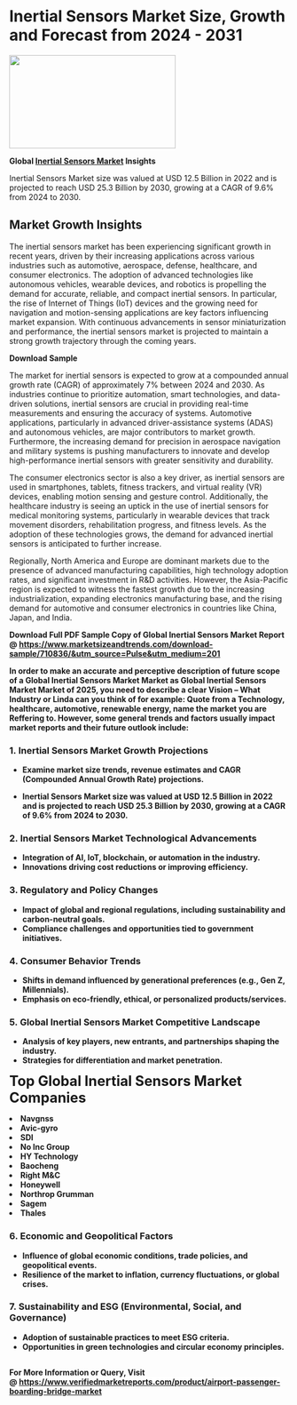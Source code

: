 <H1>Inertial Sensors Market Size, Growth and Forecast from 2024 - 2031</H1><img class="aligncenter size-medium wp-image-584254" src="https://thirdeyenews.in/wp-content/uploads/2024/09/Global-Market-Research-300x168.jpeg" alt="" width="300" height="168" /><p><strong>Global&nbsp;<a href="https://www.marketsizeandtrends.com/download-sample/710836/&amp;utm_source=Pulse&amp;utm_medium=201">Inertial Sensors Market</a> Insights</strong></p><p>Inertial Sensors Market size was valued at USD 12.5 Billion in 2022 and is projected to reach USD 25.3 Billion by 2030, growing at a CAGR of 9.6% from 2024 to 2030.</p><p><h2>Market Growth Insights</h2> <p>The inertial sensors market has been experiencing significant growth in recent years, driven by their increasing applications across various industries such as automotive, aerospace, defense, healthcare, and consumer electronics. The adoption of advanced technologies like autonomous vehicles, wearable devices, and robotics is propelling the demand for accurate, reliable, and compact inertial sensors. In particular, the rise of Internet of Things (IoT) devices and the growing need for navigation and motion-sensing applications are key factors influencing market expansion. With continuous advancements in sensor miniaturization and performance, the inertial sensors market is projected to maintain a strong growth trajectory through the coming years.</p> <p><strong>Download Sample</strong></p> <p>The market for inertial sensors is expected to grow at a compounded annual growth rate (CAGR) of approximately 7% between 2024 and 2030. As industries continue to prioritize automation, smart technologies, and data-driven solutions, inertial sensors are crucial in providing real-time measurements and ensuring the accuracy of systems. Automotive applications, particularly in advanced driver-assistance systems (ADAS) and autonomous vehicles, are major contributors to market growth. Furthermore, the increasing demand for precision in aerospace navigation and military systems is pushing manufacturers to innovate and develop high-performance inertial sensors with greater sensitivity and durability.</p> <p>The consumer electronics sector is also a key driver, as inertial sensors are used in smartphones, tablets, fitness trackers, and virtual reality (VR) devices, enabling motion sensing and gesture control. Additionally, the healthcare industry is seeing an uptick in the use of inertial sensors for medical monitoring systems, particularly in wearable devices that track movement disorders, rehabilitation progress, and fitness levels. As the adoption of these technologies grows, the demand for advanced inertial sensors is anticipated to further increase.</p> <p>Regionally, North America and Europe are dominant markets due to the presence of advanced manufacturing capabilities, high technology adoption rates, and significant investment in R&D activities. However, the Asia-Pacific region is expected to witness the fastest growth due to the increasing industrialization, expanding electronics manufacturing base, and the rising demand for automotive and consumer electronics in countries like China, Japan, and India.</p> <p><strong></p><p><span class=""><strong>Download Full PDF Sample Copy of Global Inertial Sensors Market Report</strong> @ <a href="https://www.marketsizeandtrends.com/download-sample/710836/&amp;utm_source=Pulse&amp;utm_medium=201" target="_blank">https://www.marketsizeandtrends.com/download-sample/710836/&amp;utm_source=Pulse&amp;utm_medium=201</a></span></p><p>In order to make an accurate and perceptive description of future scope of a Global&nbsp;Inertial Sensors Market Market as Global&nbsp;Inertial Sensors Market Market of 2025, you need to describe a clear Vision &ndash; What Industry or Linda can you think of for example: Quote from a Technology, healthcare, automotive, renewable energy, name the market you are Reffering to. However, some general trends and factors usually impact market reports and their future outlook include:</p><h3>1.&nbsp;<strong>Inertial Sensors Market Growth Projections</strong></h3><ul><li>Examine market size trends, revenue estimates and CAGR (Compounded Annual Growth Rate) projections.</li><li><p>Inertial Sensors Market size was valued at USD 12.5 Billion in 2022 and is projected to reach USD 25.3 Billion by 2030, growing at a CAGR of 9.6% from 2024 to 2030.</p></li></ul><h3>2.&nbsp;<strong>Inertial Sensors Market Technological Advancements</strong></h3><ul><li>Integration of AI, IoT, blockchain, or automation in the industry.</li><li>Innovations driving cost reductions or improving efficiency.</li></ul><h3>3.&nbsp;<strong>Regulatory and Policy Changes</strong></h3><ul><li>Impact of global and regional regulations, including sustainability and carbon-neutral goals.</li><li>Compliance challenges and opportunities tied to government initiatives.</li></ul><h3>4.&nbsp;<strong>Consumer Behavior Trends</strong></h3><ul><li>Shifts in demand influenced by generational preferences (e.g., Gen Z, Millennials).</li><li>Emphasis on eco-friendly, ethical, or personalized products/services.</li></ul><h3>5.&nbsp;<strong>Global Inertial Sensors Market Competitive Landscape</strong></h3><ul><li>Analysis of key players, new entrants, and partnerships shaping the industry.</li><li>Strategies for differentiation and market penetration.</li></ul><p data-pm-slice="1 1 []"><span style="color: inherit; font-family: inherit; font-size: 25px;">Top Global Inertial Sensors Market Companies</span></p><div class="" data-test-id=""><p><li>Navgnss</li><li> Avic-gyro</li><li> SDI</li><li> No Inc Group</li><li> HY Technology</li><li> Baocheng</li><li> Right M&C</li><li> Honeywell</li><li> Northrop Grumman</li><li> Sagem</li><li> Thales</li></p></div><h3>6.&nbsp;<strong>Economic and Geopolitical Factors</strong></h3><ul><li>Influence of global economic conditions, trade policies, and geopolitical events.</li><li>Resilience of the market to inflation, currency fluctuations, or global crises.</li></ul><h3>7.&nbsp;<strong>Sustainability and ESG (Environmental, Social, and Governance)</strong></h3><ul><li>Adoption of sustainable practices to meet ESG criteria.</li><li>Opportunities in green technologies and circular economy principles.</li></ul><h2><strong style="font-size: 14px;">For More Information or Query, Visit @&nbsp;</strong><a style="background-color: #ffffff; font-size: 14px;" href="https://www.marketsizeandtrends.com/report/inertial-sensors-market/" target="_blank">https://www.verifiedmarketreports.com/product/airport-passenger-boarding-bridge-market</a></h2>
